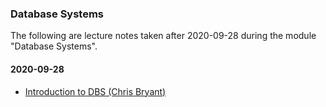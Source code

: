 ### Database Systems

The following are lecture notes taken after 2020-09-28 during the module "Database Systems".

#### 2020-09-28

* [Introduction to DBS (Chris Bryant)](001-introduction-to-dbs.md)  

